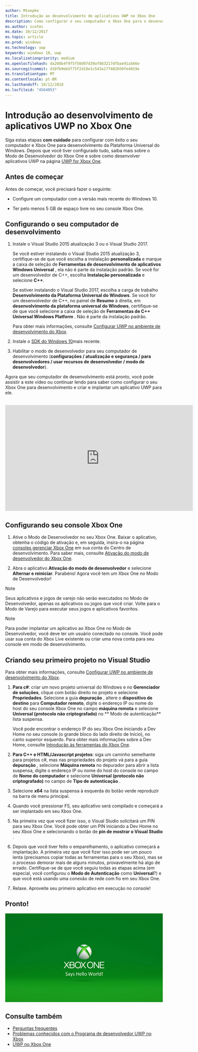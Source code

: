 ```yaml
---
author: Mtoepke
title: Introdução ao desenvolvimento de aplicativos UWP no Xbox One
description: Como configurar o seu computador e Xbox One para o desenvolvimento UWP.
ms.author: scotmi
ms.date: 10/12/2017
ms.topic: article
ms.prod: windows
ms.technology: uwp
keywords: windows 10, uwp
ms.localizationpriority: medium
ms.openlocfilehash: da260b4f9f5f50d97d39af883217dfbae91a566e
ms.sourcegitcommit: d10fb9eb5f75f2d10e1c543a177402b50fe4019e
ms.translationtype: MT
ms.contentlocale: pt-BR
ms.lasthandoff: 10/12/2018
ms.locfileid: "4564953"
---
```

# <a name="getting-started-with-uwp-app-development-on-xbox-one"></a>Introdução ao desenvolvimento de aplicativos UWP no Xbox One

Siga estas etapas **com cuidado** para configurar com êxito o seu computador e Xbox One para desenvolvimento da Plataforma Universal do Windows. Depois que você tiver configurado tudo, saiba mais sobre o Modo de Desenvolvedor do Xbox One e sobre como desenvolver aplicativos UWP na página [UWP for Xbox One](index.md). 

## <a name="before-you-start"></a>Antes de começar

Antes de começar, você precisará fazer o seguinte:
-   Configure um computador com a versão mais recente do Windows 10.
<!-- -  Install Microsoft Visual Studio 2015 Update 3 or Microsoft Visual Studio 2017.

    > [!NOTE]
    > Visual Studio 2017 is required if you are using the Windows 10, build 15063 SDK. -->

- Ter pelo menos 5 GB de espaço livre no seu console Xbox One.

## <a name="setting-up-your-development-pc"></a>Configurando o seu computador de desenvolvimento

1.  Instale o Visual Studio 2015 atualização 3 ou o Visual Studio 2017.

    Se você estiver instalando o Visual Studio 2015 atualização 3, certifique-se de que você escolha a instalação **personalizada** e marque a caixa de seleção de **Ferramentas de desenvolvimento de aplicativos Windows Universal** , ela não é parte da instalação padrão. Se você for um desenvolvedor de C++, escolha **Instalação personalizada** e selecione **C++**.

    Se estiver instalando o Visual Studio 2017, escolha a carga de trabalho **Desenvolvimento da Plataforma Universal do Windows**. Se você for um desenvolvedor de C++, no painel de **Resumo** à direita, em **desenvolvimento da plataforma universal do Windows**, certifique-se de que você selecione a caixa de seleção de **Ferramentas de C++ Universal Windows Platform** . Não é parte da instalação padrão.

    Para obter mais informações, consulte [Configurar UWP no ambiente de desenvolvimento do Xbox](development-environment-setup.md).

2.  Instale o [SDK do Windows 10](https://developer.microsoft.com/windows/downloads/windows-10-sdk)mais recente.

3.  Habilitar o modo de desenvolvedor para seu computador de desenvolvimento (**configurações / atualização e segurança / para desenvolvedores / usar recursos de desenvolvedor / modo de desenvolvedor**).

Agora que seu computador de desenvolvimento está pronto, você pode assistir a este vídeo ou continuar lendo para saber como configurar o seu Xbox One para desenvolvimento e criar e implantar um aplicativo UWP para ele.
</br>
</br>
<iframe src="https://channel9.msdn.com/Events/Xbox/App-Dev-on-Xbox/Get-started-with-App-Dev-on-Xbox/player#time=51s:paused" width="600" height="338"  allowFullScreen frameBorder="0"></iframe>

## <a name="setting-up-your-xbox-one-console"></a>Configurando seu console Xbox One

1.  Ative o Modo de Desenvolvedor no seu Xbox One. Baixar o aplicativo, obtenha o código de ativação e, em seguida, insira-o na página [consoles gerenciar Xbox One](https://partner.microsoft.com/xboxactivate) em sua conta do Centro de desenvolvimento. Para saber mais, consulte [Ativação do modo de desenvolvedor do Xbox One](devkit-activation.md). 

2.  Abra o aplicativo **Ativação do modo de desenvolvedor** e selecione **Alternar e reiniciar**. Parabéns! Agora você tem um Xbox One no Modo de Desenvolvedor!
  
  > [!NOTE]
  > Seus aplicativos e jogos de varejo não serão executados no Modo de Desenvolvedor, apenas os aplicativos ou jogos que você criar. Volte para o Modo de Varejo para executar seus jogos e aplicativos favoritos.
    
  > [!NOTE]
  > Para poder implantar um aplicativo ao Xbox One no Modo de Desenvolvedor, você deve ter um usuário conectado no console. Você pode usar sua conta do Xbox Live existente ou criar uma nova conta para seu console em modo de desenvolvimento. 

## <a name="creating-your-first-project-in-visual-studio"></a>Criando seu primeiro projeto no Visual Studio

Para obter mais informações, consulte [Configurar UWP no ambiente de desenvolvimento do Xbox](development-environment-setup.md).

1.  **Para c#**: criar um novo projeto universal do Windows e no **Gerenciador de soluções**, clique com botão direito no projeto e selecione **Propriedades**. Selecione a guia **depuração** , altere o **dispositivo de destino** para **Computador remoto**, digite o endereço IP ou nome do host do seu console Xbox One no campo **máquina remota** e selecione **Universal (protocolo não criptografado)** no ** Modo de autenticação** lista suspensa.   

    Você pode encontrar o endereço IP do seu Xbox One iniciando a Dev Home no seu console (o grande bloco do lado direito de Início), no canto superior esquerdo. Para obter mais informações sobre a Dev Home, consulte [Introdução às ferramentas do Xbox One](introduction-to-xbox-tools.md).  

2.  **Para C++ e HTML/Javascript projetos**: siga um caminho semelhante para projetos c#, mas nas propriedades do projeto vá para a guia **depuração** , selecione **Máquina remota** no depurador para abrir a lista suspensa, digite o endereço IP ou nome do host do console no campo de **Nome do computador** e selecione **Universal (protocolo não criptografado)** no campo de **Tipo de autenticação** .

3. Selecione **x64** na lista suspensa à esquerda do botão verde reproduzir na barra de menu principal.
   
4.  Quando você pressionar F5, seu aplicativo será compilado e começará a ser implantado em seu Xbox One.
  
5.  Na primeira vez que você fizer isso, o Visual Studio solicitará um PIN para seu Xbox One. Você pode obter um PIN iniciando a Dev Home no seu Xbox One e selecionando o botão de **pin de mostrar o Visual Studio** .
  
6.  Depois que você tiver feito o emparelhamento, o aplicativo começará a implantação. A primeira vez que você fizer isso pode ser um pouco lenta (precisamos copiar todas as ferramentas para o seu Xbox), mas se o processo demorar mais de alguns minutos, provavelmente há algo de errado. Certifique-se de que você seguiu todas as etapas acima (em especial, você configurou o **Modo de Autenticação** como **Universal**?) e que você está usando uma conexão de rede com fio em seu Xbox One.  

7. Relaxe. Aproveite seu primeiro aplicativo em execução no console!  

## <a name="thats-it"></a>Pronto!

![Hello World](images/getting-started-hello-world.png)

## <a name="see-also"></a>Consulte também  
- [Perguntas frequentes](frequently-asked-questions.md)  
- [Problemas conhecidos com o Programa de desenvolvedor UWP no Xbox](known-issues.md)
- [UWP no Xbox One](index.md) 
